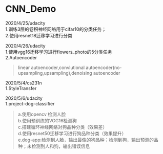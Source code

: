 # CNN_Demo
2020/4/25/udacity   
1.训练3层的卷积神经网络用于cifar10的分类任务；    
2.使用resnet18迁移学习进行分类

2020/4/26/udacity     
1.使用vgg16迁移学习进行flowers_photo的5分类任务     
2.Autoencoder     
> linear autoencoder,convlutional autoencoder(no-upsampling,upsampling),denoising autoencoder

2020/5/4/cs231n             
1.StyleTransfer      

2020/5/6/udacity           
1.project-dog-classifier       
> a.使用opencv 检测人脸       
> b.使用预训练的VGG16检测狗         
> c.搭建循环神经网络对狗品种分类（效果差）           
> d.使用resnet50迁移学习进行狗品种分类（效果提升）               
> e.dog-app:检测到人脸，输出最像的狗品种；检测到狗，输出预测的品种；未检测到人和狗，输出错误信息                                 
